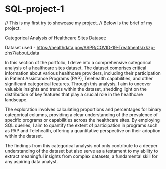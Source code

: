 # SQL-project-1
// This is my first try to showcase my project.
// Below is the brief of my project.

Categorical Analysis of Healthcare Sites Dataset:

Dataset used - https://healthdata.gov/ASPR/COVID-19-Treatments/xkzp-zhs7/about_data

In this section of the portfolio, I delve into a comprehensive categorical analysis of a healthcare sites dataset. The dataset comprises critical information about various healthcare providers, including their participation in Patient Assistance Programs (PAP), Telehealth capabilities, and other significant categorical features. Through this analysis, I aim to uncover valuable insights and trends within the dataset, shedding light on the distribution of key features that play a crucial role in the healthcare landscape.

The exploration involves calculating proportions and percentages for binary categorical columns, providing a clear understanding of the prevalence of specific programs or capabilities across the healthcare sites. By employing SQL queries, I aim to quantify the extent of participation in programs such as PAP and Telehealth, offering a quantitative perspective on their adoption within the dataset.

The findings from this categorical analysis not only contribute to a deeper understanding of the dataset but also serve as a testament to my ability to extract meaningful insights from complex datasets, a fundamental skill for any aspiring data analyst.
